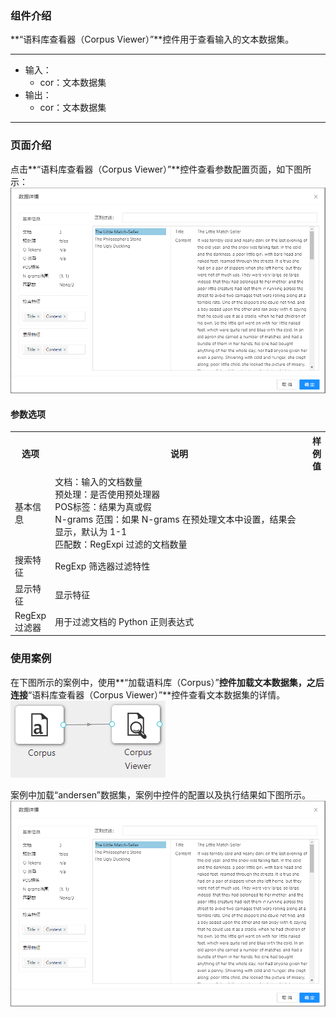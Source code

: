 ### 组件介绍
**“语料库查看器（Corpus Viewer）”**控件用于查看输入的文本数据集。
<hr/>

- 输入：
  - cor：文本数据集
- 输出：
  - cor：文本数据集

<hr/>


### 页面介绍
点击**“语料库查看器（Corpus Viewer）”**控件查看参数配置页面，如下图所示：  
![interaction](/img/aistudio/text-mining/corpus-viewer/interaction.png)

#### 参数选项
<table>
  <tr>
    <th>选项</th>
    <th width="650">说明</th>
    <th>样例值</th>
  </tr>
  <tr>
      <td>基本信息</td> 
      <td>
      文档：输入的文档数量 <br/>
      预处理：是否使用预处理器 <br/>
      POS标签：结果为真或假 <br/>
      N-grams 范围：如果 N-grams 在预处理文本中设置，结果会显示，默认为 1-1 <br/>
      匹配数：RegExpi 过滤的文档数量
      </td> 
      <td></td>
  </tr>
  <tr>
      <td>搜索特征</td> 
      <td>
      RegExp 筛选器过滤特性
      </td> 
      <td></td>
  </tr>
  <tr>
      <td>显示特征</td> 
      <td>
      显示特征
      </td> 
      <td></td>
  </tr>
  <tr>
      <td>RegExp过滤器</td> 
      <td>
      用于过滤文档的 Python 正则表达式
      </td> 
      <td></td>
  </tr>
</table>

### 使用案例
在下图所示的案例中，使用**“加载语料库（Corpus）”**控件加载文本数据集，之后连接**“语料库查看器（Corpus Viewer）”**控件查看文本数据集的详情。  
![workflow](/img/aistudio/text-mining/corpus-viewer/workflow.png)

案例中加载“andersen”数据集，案例中控件的配置以及执行结果如下图所示。  
![workflow-result](/img/aistudio/text-mining/corpus-viewer/workflow-result.png)
